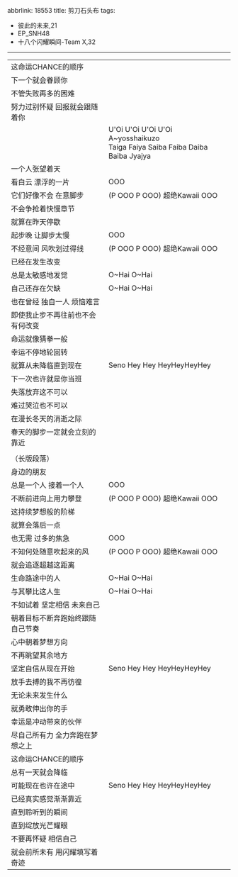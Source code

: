 abbrlink: 18553
title: 剪刀石头布
tags:
  - 彼此的未来,21
  - EP_SNH48
  - 十八个闪耀瞬间-Team X,32
---
|      |      |
|--|--|
|这命运CHANCE的顺序|      |
|下一个就会眷顾你|      |
|不管失败再多的困难|      |
|努力过别怀疑 回报就会跟随着你|      |
|      |U'Oi U'Oi U'Oi U'Oi<br>A~yosshaikuzo<br>Taiga Faiya Saiba Faiba Daiba Baiba Jyajya|
|一个人张望着天|      |
|看白云 漂浮的一片|OOO|
|它们好像不会 在意脚步|(P OOO P OOO) 超绝Kawaii OOO|
|不会争抢着快慢章节|      |
|就算在昨天停歇|      |
|起步晚 让脚步太慢|OOO|
|不经意间 风吹划过得线|(P OOO P OOO) 超绝Kawaii OOO|
|已经在发生改变|      |
|总是太敏感地发觉|O~Hai O~Hai|
|自己还存在欠缺|O~Hai O~Hai |
|也在曾经 独自一人 烦恼难言|      |
|即使我止步不再往前也不会有何改变|      |
|命运就像猜拳一般|      |
|幸运不停地轮回转|      |
|就算从未降临直到现在|Seno Hey Hey HeyHeyHeyHey|
|下一次也许就是你当班|      |
|失落放弃这不可以|      |
|难过哭泣也不可以|      |
|在漫长冬天的消逝之际|      |
|春天的脚步一定就会立刻的靠近|      |
|      |      |
|（长版段落）|      |
|身边的朋友|      |
|总是一个人 接着一个人|OOO|
|不断前进向上用力攀登|(P OOO P OOO) 超绝Kawaii OOO|
|这持续梦想般的阶梯|      |
|就算会落后一点|      |
|也无需 过多的焦急|OOO|
|不知何处随意吹起来的风|(P OOO P OOO) 超绝Kawaii OOO|
|就会追逐超越这距离|      |
|生命路途中的人|O~Hai O~Hai|
|与其攀比这人生|O~Hai O~Hai |
|不如试着 坚定相信 未来自己|      |
|朝着目标不断奔跑始终跟随自己节奏|      |
|心中朝着梦想方向|      |
|不再眺望其余地方|      |
|坚定自信从现在开始|Seno Hey Hey HeyHeyHeyHey|
|放手去搏的我不再彷徨|      |
|无论未来发生什么|      |
|就勇敢伸出你的手|      |
|幸运是冲动带来的伙伴|      |
|尽自己所有力 全力奔跑在梦想之上|      |
|这命运CHANCE的顺序|      |
|总有一天就会降临|      |
|可能现在也许在途中|Seno Hey Hey HeyHeyHeyHey|
|已经真实感觉渐渐靠近|      |
|直到聆听到的瞬间|      |
|直到绽放光芒耀眼|      |
|不要再怀疑 相信自己|      |
|就会前所未有 用闪耀填写着奇迹|      |